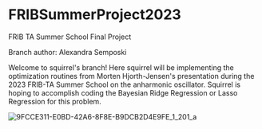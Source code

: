 # FRIBSummerProject2023
FRIB TA Summer School Final Project

Branch author: Alexandra Semposki

Welcome to squirrel's branch! Here squirrel will be implementing the optimization routines from Morten Hjorth-Jensen's presentation during the 2023 FRIB-TA Summer School on the anharmonic oscillator. Squirrel is hoping to accomplish coding the Bayesian Ridge Regression or Lasso Regression for this problem. 


![9FCCE311-E0BD-42A6-8F8E-B9DCB2D4E9FE_1_201_a](https://github.com/sudhanvalalit/FRIBSummerProject2023/assets/70040511/04b79a5d-479b-40f2-bbd3-5a595c12f42a)
